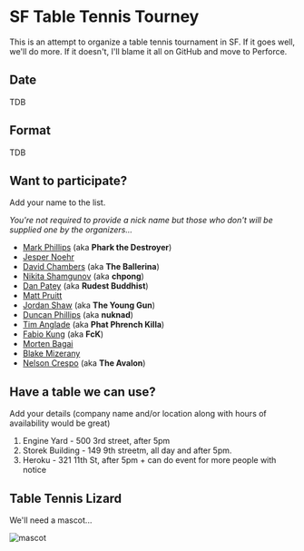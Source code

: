 # SF Table Tennis Tourney 	

This is an attempt to organize a table tennis tournament in SF. If it goes well, we'll do more. If it doesn't, I'll blame it all on GitHub and move to Perforce. 

## Date 

TDB 

## Format 

TDB

## Want to participate?

Add your name to the list.

_You're not required to provide a nick name but those who don't will be supplied one by the organizers..._

* [Mark Phillips](https://twitter.com/pharkmillups) (aka **Phark the Destroyer**)
* [Jesper Noehr](https://twitter.com/jespern)
* [David Chambers](https://twitter.com/davidchambers) (aka **The Ballerina**)
* [Nikita Shamgunov](https://twitter.com/#!/NikitaShamgunov) (aka **chpong**)
* [Dan Patey](https://twitter.com/DanPatey) (aka **Rudest Buddhist**)
* [Matt Pruitt](https://twitter.com/guitsaru)
* [Jordan Shaw](https://github.com/jshaw127) (aka **The Young Gun**)
* [Duncan Phillips](https://twitter.com/nuknad) (aka **nuknad**)
* [Tim Anglade](https://twitter.com/timanglade) (aka **Phat Phrench Killa**)
* [Fabio Kung](https://twitter.com/fabiokung) (aka **FcK**)
* [Morten Bagai](https://twitter.com/mortenheroku)
* [Blake Mizerany](https://twitter.com/bmizerany)
* [Nelson Crespo](https://twitter.com/ecin) (aka **The Avalon**)

## Have a table we can use?

Add your details (company name and/or location along with hours of availability would be great)

1. Engine Yard - 500 3rd street, after 5pm
2. Storek Building - 149 9th streetm, all day and after 5pm.
3. Heroku - 321 11th St, after 5pm + can do event for more people with notice

## Table Tennis Lizard 

We'll need a mascot... 

![mascot](https://github.com/PharkMillups/sf-table-tennis-tourney/raw/master/assets/tt.jpg)



